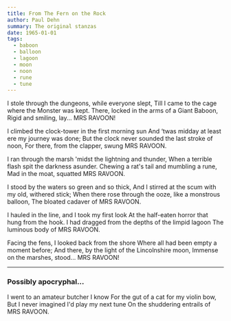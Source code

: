 ```yaml
---
title: From The Fern on the Rock
author: Paul Dehn
summary: The original stanzas
date: 1965-01-01
tags:
  - baboon
  - balloon
  - lagoon
  - moon
  - noon
  - rune
  - tune
---
```

I stole through the dungeons, while everyone slept, 
Till I came to the cage where the Monster was kept.
There, locked in the arms of a Giant Baboon, 
Rigid and smiling, lay... MRS RAVOON!

I climbed the clock-tower in the first morning sun
And ‘twas midday at least ere my journey was done;
But the clock never sounded the last stroke of noon,
For there, from the clapper, swung MRS RAVOON.

I ran through the marsh 'midst the lightning and thunder,
When a terrible flash spit the darkness asunder.
Chewing a rat's tail and mumbling a rune,
Mad in the moat, squatted MRS RAVOON.

I stood by the waters so green and so thick,
And I stirred at the scum with my old, withered stick;
When there rose through the ooze, like a monstrous balloon, 
The bloated cadaver of MRS RAVOON.

I hauled in the line, and I took my first look
At the half-eaten horror that hung from the hook.
I had dragged from the depths of the limpid lagoon
The luminous body of MRS RAVOON.

Facing the fens, I looked back from the shore
Where all had been empty a moment before;
And there, by the light of the Lincolnshire moon,
Immense on the marshes, stood... MRS RAVOON!

---

### Possibly apocryphal...

I went to an amateur butcher I know
For the gut of a cat for my violin bow,
But I never imagined I'd play my next tune
On the shuddering entrails of MRS RAVOON.
